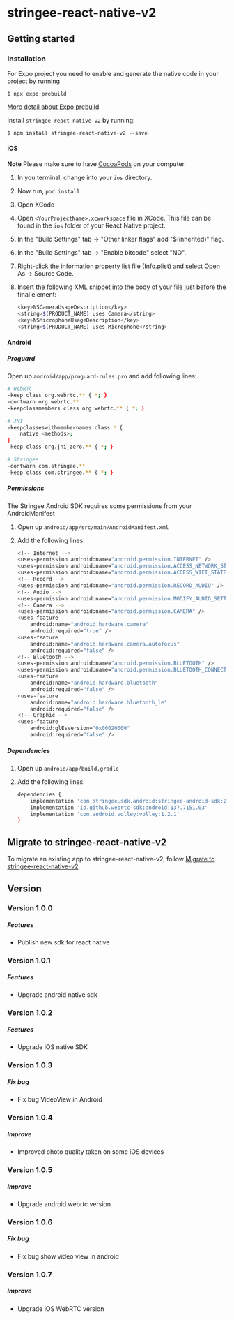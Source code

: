 # stringee-react-native-v2

## Getting started

### Installation

For Expo project you need to enable and generate the native code in your project by running

`$ npx expo prebuild`

[More detail about Expo prebuild](https://docs.expo.dev/workflow/prebuild/)

Install `stringee-react-native-v2` by running:

`$ npm install stringee-react-native-v2 --save`

#### iOS

**Note** Please make sure to have [CocoaPods](https://cocoapods.org/) on your computer.

1. In you terminal, change into your `ios` directory.

2. Now run, `pod install`

3. Open XCode

4. Open `<YourProjectName>.xcworkspace` file in XCode. This file can be found in the `ios` folder of your React Native project.

5. In the "Build Settings" tab -> "Other linker flags" add "$(inherited)" flag.

6. In the "Build Settings" tab -> "Enable bitcode" select "NO".

7. Right-click the information property list file (Info.plist) and select Open As -> Source Code.
8. Insert the following XML snippet into the body of your file just before the final element:

   ```bash
   <key>NSCameraUsageDescription</key>
   <string>$(PRODUCT_NAME) uses Camera</string>
   <key>NSMicrophoneUsageDescription</key>
   <string>$(PRODUCT_NAME) uses Microphone</string>
   ```

#### Android

##### Proguard

Open up `android/app/proguard-rules.pro` and add following lines:

```bash
# WebRTC
-keep class org.webrtc.** { *; }
-dontwarn org.webrtc.**
-keepclassmembers class org.webrtc.** { *; }

# JNI
-keepclasseswithmembernames class * {
    native <methods>;
}
-keep class org.jni_zero.** { *; }

# Stringee
-dontwarn com.stringee.**
-keep class com.stringee.** { *; }
```

##### Permissions

The Stringee Android SDK requires some permissions from your AndroidManifest

1. Open up `android/app/src/main/AndroidManifest.xml`
2. Add the following lines:

    ```bash
    <!-- Internet -->
    <uses-permission android:name="android.permission.INTERNET" />
    <uses-permission android:name="android.permission.ACCESS_NETWORK_STATE" />
    <uses-permission android:name="android.permission.ACCESS_WIFI_STATE" />
    <!-- Record -->
    <uses-permission android:name="android.permission.RECORD_AUDIO" />
    <!-- Audio -->
    <uses-permission android:name="android.permission.MODIFY_AUDIO_SETTINGS" />
    <!-- Camera -->
    <uses-permission android:name="android.permission.CAMERA" />
    <uses-feature
        android:name="android.hardware.camera"
        android:required="true" />
    <uses-feature
        android:name="android.hardware.camera.autofocus"
        android:required="false" />
    <!-- Bluetooth -->
    <uses-permission android:name="android.permission.BLUETOOTH" />
    <uses-permission android:name="android.permission.BLUETOOTH_CONNECT" /> <!-- Require for android 12 or higher -->
    <uses-feature
        android:name="android.hardware.bluetooth"
        android:required="false" />
    <uses-feature
        android:name="android.hardware.bluetooth_le"
        android:required="false" />
    <!-- Graphic -->
    <uses-feature
        android:glEsVersion="0x00020000"
        android:required="false" />
    ```

##### Dependencies

1. Open up `android/app/build.gradle`
2. Add the following lines:

    ```bash
    dependencies {
        implementation 'com.stringee.sdk.android:stringee-android-sdk:2.1.5'
        implementation 'io.github.webrtc-sdk:android:137.7151.03'
        implementation 'com.android.volley:volley:1.2.1'
    }
    ```

## Migrate to stringee-react-native-v2

To migrate an existing app to stringee-react-native-v2, follow [Migrate to stringee-react-native-v2](https://github.com/stringeecom/stringee-react-native-v2/blob/master/MIGRATEGUIDE.md).

## Version

### Version 1.0.0

##### Features

- Publish new sdk for react native

### Version 1.0.1

##### Features

- Upgrade android native sdk

### Version 1.0.2

##### Features

- Upgrade iOS native SDK

### Version 1.0.3

##### Fix bug

- Fix bug VideoView in Android

### Version 1.0.4

##### Improve

- Improved photo quality taken on some iOS devices

### Version 1.0.5

##### Improve

- Upgrade android webrtc version

### Version 1.0.6

##### Fix bug

- Fix bug show video view in android

### Version 1.0.7

##### Improve

- Upgrade iOS WebRTC version
